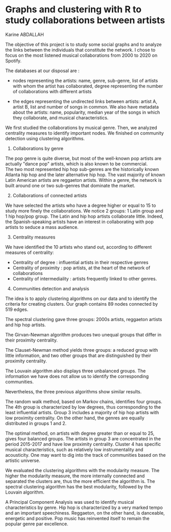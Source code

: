 # Graphs and clustering with R to study collaborations between artists

Karine ABDALLAH

The objective of this project is to study some social graphs and to analyze the links between the individuals that constitute the network. I chose to focus on the most listened musical collaborations from 2000 to 2020 on Spotify. 

The databases at our disposal are :

- nodes representing the artists: name, genre, sub-genre, list of artists with whom the artist has collaborated, degree representing the number of collaborations with different artists

- the edges representing the undirected links between artists: artist A, artist B, list and number of songs in common.
We also have metadata about the artists: name, popularity, median year of the songs in which they collaborate, and musical characteristics.

We first studied the collaborations by musical genre. Then, we analyzed centrality measures to identify important nodes. We finished on community detection using clustering algorithms.

1.	Collaborations by genre

The pop genre is quite diverse, but most of the well-known pop artists are actually "dance pop" artists, which is also known to be commercial.  
The two most represented hip hop sub-genres are the historically known Atlanta hip hop and the later alternative hip hop.
The vast majority of known Latin American artists are reggaeton artists.
Within a genre, the network is built around one or two sub-genres that dominate the market.

2.	Collaborations of connected artists

We have selected the artists who have a degree higher or equal to 15 to study more finely the collaborations. We notice 2 groups: 1 Latin group and 1 hip hop/pop group. The Latin and hip hop artists collaborate little. Indeed, the Spanish-speaking artists have an interest in collaborating with pop artists to seduce a mass audience.

3.	Centrality measures

We have identified the 10 artists who stand out, according to different measures of centrality:
- Centrality of degree : influential artists in their respective genres
- Centrality of proximity : pop artists, at the heart of the network of collaborations
- Centrality of intermediality : artists frequently linked to other genres.

4.	Communities detection and analysis

The idea is to apply clustering algorithms on our data and to identify the criteria for creating clusters. Our graph contains 89 nodes connected by 519 edges.

The spectral clustering gave three groups: 2000s artists, reggaeton artists and hip hop artists.

The Girvan-Newman algorithm produces two unequal groups that differ in their proximity centrality.

The Clauset-Newman method yields three groups: a reduced group with little information, and two other groups that are distinguished by their proximity centrality.

The Louvain algorithm also displays three unbalanced groups. The information we have does not allow us to identify the corresponding communities.

Nevertheless, the three previous algorithms show similar results.

The random walk method, based on Markov chains, identifies four groups. The 4th group is characterized by low degrees, thus corresponding to the least influential artists. Group 3 includes a majority of hip hop artists with low proximity centrality. On the other hand, the genres are equally distributed in groups 1 and 2. 

The optimal method, on artists with degree greater than or equal to 25, gives four balanced groups. The artists in group 3 are concentrated in the period 2015-2017 and have low proximity centrality. Cluster 4 has specific musical characteristics, such as relatively low instrumentality and acousticity. One may want to dig into the track of communities based on the artistic universe. 

We evaluated the clustering algorithms with the modularity measure. The higher the modularity measure, the more internally connected and separated the clusters are, thus the more efficient the algorithm is. The spectral clustering algorithm has the best modularity, followed by the Louvain algorithm. 

A Principal Component Analysis was used to identify musical characteristics by genre. Hip hop is characterized by a very marked tempo and an important speechiness. Reggaeton, on the other hand, is danceable, energetic and positive. Pop music has reinvented itself to remain the popular genre par excellence.
